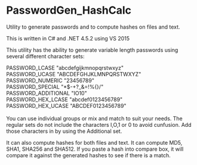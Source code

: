 # PasswordGen_HashCalc
Utility to generate passwords and to compute hashes on files and text.

This is written in C# and .NET 4.5.2 using VS 2015

This utility has the ability to generate variable length passwords using several different character sets:

PASSWORD_LCASE "abcdefgijkmnopqrstwxyz"<br/>
PASSWORD_UCASE "ABCDEFGHJKLMNPQRSTWXYZ"<br/>
PASSWORD_NUMERIC "23456789"<br/>
PASSWORD_SPECIAL "*$-+?_&=!%{}/"<br/>
PASSWORD_ADDITIONAL "IO10"<br/>
PASSWORD_HEX_LCASE "abcdef0123456789"<br/>
PASSWORD_HEX_UCASE "ABCDEF0123456789"<br/>
<br/>
You can use individual groups or mix and match to suit your needs. The regular
sets do not include the characters I,O,1 or 0 to avoid cunfusion. Add those 
characters in by using the Additional set. 

It can also compute hashes for both files and text. It can compute MD5, SHA1,
SHA256 and SHA512. If you paste a hash into compare box, it will compare it
against the generated hashes to see if there is a match. 
